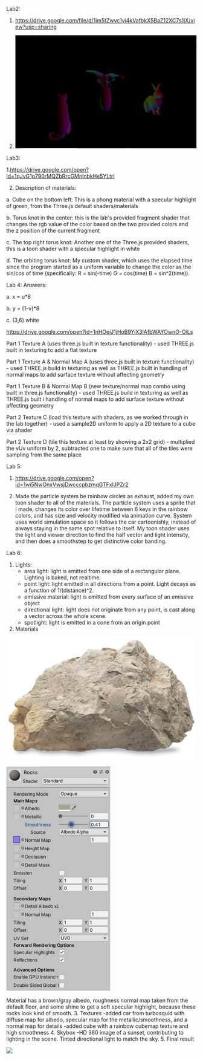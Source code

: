 Lab2:

1. https://drive.google.com/file/d/1jm5tZwvc1yi4kVafbkX5BaZ12XC7s1iX/view?usp=sharing

2. ![](lab2/CatBunnyScrsht.png)

Lab3:

1.https://drive.google.com/open?id=1qJvG1p790rMQZbRrcGMnlnbkHe5YLtrI

2. Description of materials:

  a. Cube on the bottom left: This is a phong material with a specular highlight of green, from the Three.js default shaders/materials
  
  b. Torus knot in the center: this is the lab's provided fragment shader that changes the rgb value of the color based on the two provided colors and the z position of the current fragment
  
  c. The top right torus knot: Another one of the Three.js provided shaders, this is a toon shader with a specular highlight in white
  
  d. The orbiting torus knot: My custom shader, which uses the elapsed time since the program started as a uniform variable to change the color as the sin/cos of time (specifically: R = sin(-time) G = cos(time) B = sin^2(time)).

Lab 4:
Answers:

  a. x = u*8
  
  b. y = (1-v)*8
  
  c. (3,6) white
  
https://drive.google.com/open?id=1nHOejJ1jHoB9YiX3IAfbWAYOwnO-OiLs

Part 1 Texture A (uses three.js built in texture functionality) - used THREE.js built in texturing to add a flat texture

Part 1 Texture A & Normal Map A (uses three.js built in texture functionality) - used THREE.js build in texturing as well as THREE.js built in handling of normal maps to add surface texture without affecting geometry

Part 1 Texture B & Normal Map B (new texture/normal map combo using built in three.js functionality) - used THREE.js build in texturing as well as THREE.js built i handling of normal maps to add surface texture without affecting geometry

Part 2 Texture C (load this texture with shaders, as we worked through in the lab together) - used a sample2D uniform to apply a 2D texture to a cube via shader

Part 2 Texture D (tile this texture at least by showing a 2x2 grid) - multiplied the vUv uniform by 2, subtracted one to make sure that all of the tiles were sampling from the same place

Lab 5:
1. https://drive.google.com/open?id=1wi5NwOnxVwsjDwcccpbzmqGTFxlJPZr2

2. Made the particle system be rainbow circles as exhaust, added my own toon shader to all of the materials. The particle system uses a sprite that I made, changes its color over lifetime between 6 keys in the rainbow colors, and has size and velocity modified via animation curve. System uses world simulation space so it follows the car cartoonishly, instead of always staying in the same spot relative to itself. My toon shader uses the light and viewer direction to find the half vector and light intensity, and then does a smoothstep to get distinctive color banding.

Lab 6:
1. Lights:
   - area light: light is emitted from one side of a rectangular plane. Lighting is baked, not realtime.
   - point light: light emitted in all directions from a point. Light decays as a function of 1/(distance)^2.
   - emissive material: light is emitted from every surface of an emissive object
   - directional light: light does not originate from any point, is cast along a vector across the whole scene.
   - spotlight: light is emitted in a cone from an origin point
2. Materials

![](lab6/images/rock.jpg)

![](lab6/images/rockmaterial.png)

Material has a brown/gray albedo, roughness normal map taken from the default floor, and some shine to get a soft specular highlight, because these rocks look kind of smooth.
3. Textures
   -added car from turbosquid with diffuse map for albedo, specular map for the metallic/smoothness, and a normal map for details
   -added cube with a rainbow cubemap texture and high smoothness
4. Skybox
   -HD 360 image of a sunset, contributing to lighting in the scene. Tinted directional light to match the sky.
5. Final result

![](lab6/images/scenegif.gif)
